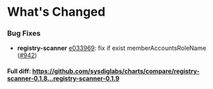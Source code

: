 # What's Changed

### Bug Fixes
- **registry-scanner** [e033969](https://github.com/sysdiglabs/charts/commit/e0339692514de08cbcff7a34cb78d99507e355ca): fix if exist memberAccountsRoleName ([#942](https://github.com/sysdiglabs/charts/issues/942))

#### Full diff: https://github.com/sysdiglabs/charts/compare/registry-scanner-0.1.8...registry-scanner-0.1.9
